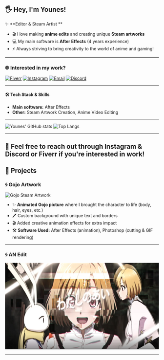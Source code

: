 ## 🖐️ Hey, I'm Younes!

✨ **Editor & Steam Artist **

- 🎬 I love making **anime edits** and creating unique **Steam artworks**
- 💻 My main software is **After Effects** (4 years experience)
- ⚡ Always striving to bring creativity to the world of anime and gaming!

---

### 🌐 Interested in my work?
[![Fiverr](https://img.shields.io/badge/Fiverr-sn1kex-1DBF73?style=flat&logo=fiverr&logoColor=white)](https://www.fiverr.com/s/gDW7vj9)
[![Instagram](https://img.shields.io/badge/Instagram-sn1kex._-E4405F?style=flat&logo=instagram&logoColor=white)](https://instagram.com/sn1kex._)
[![Email](https://img.shields.io/badge/Email-k1nik0kin@gmail.com-D14836?style=flat&logo=gmail&logoColor=white)](mailto:k1nik0kin@gmail.com)
[![Discord](https://img.shields.io/badge/Discord-ssnaakee-5865F2?style=flat&logo=discord&logoColor=white)](https://discord.com/users/ssnaakee)


---

#### 🛠 Tech Stack & Skills
- **Main software:** After Effects
- **Other:** Steam Artwork Creation, Anime Video Editing

---

![Younes' GitHub stats](https://github-readme-stats.vercel.app/api?username=SnaKe&show_icons=true&theme=tokyonight)
![Top Langs](https://github-readme-stats.vercel.app/api/top-langs/?username=your-SnaKe&layout=compact&theme=tokyonight)

---
💌 Feel free to reach out through Instagram & Discord or Fiverr if you're interested in work!
---

## 🎨 Projects

### 🌀 Gojo Artwork

<img src="gojo.gif" alt="Gojo Steam Artwork" width="600"/>

- ✨ **Animated Gojo picture** where I brought the character to life (body, hair, eyes, etc.)
- 🖊️ Custom background with unique text and borders
- 🎬 Added creative animation effects for extra impact
- 🛠️ **Software Used:** After Effects (animation), Photoshop (cutting & GIF rendering)

---
### 🌀 AN Edit

[![Watch the video](Untitled.png)](https://drive.google.com/file/d/18hNBbDAruCdWxRETbVxGsWktxfCqWV5e/view?usp=sharing)

---



